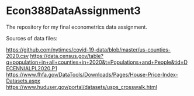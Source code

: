 # Econ388DataAssignment3
The repository for my final econometrics data assignment.


Sources of data files:

https://github.com/nytimes/covid-19-data/blob/master/us-counties-2020.csv
https://data.census.gov/table?q=population+in+all+counties+in+2020&t=Populations+and+People&tid=DECENNIALPL2020.P1
https://www.fhfa.gov/DataTools/Downloads/Pages/House-Price-Index-Datasets.aspx
https://www.huduser.gov/portal/datasets/usps_crosswalk.html
